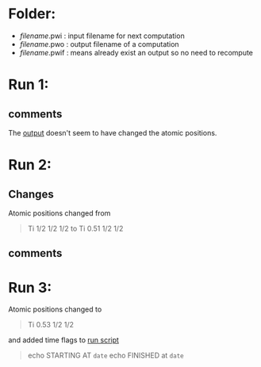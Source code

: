 # Folder:

* _filename_.pwi  : input filename for next computation
* _filename_.pwo  : output filename of a computation
* _filename_.pwif : means already exist an output so no need to recompute

# Run 1:

## comments

The [output][1] doesn't seem to have changed the atomic positions.

[1]: src/run1_BT_relax_PBE.pwo

# Run 2:

## Changes

Atomic positions changed from
> Ti 1/2  1/2  1/2
to 
> Ti 0.51  1/2  1/2

## comments

# Run 3:

Atomic positions changed to
> Ti 0.53  1/2  1/2

and added time flags to [run script][2]
>echo STARTING AT `date`
>echo FINISHED at `date`

[2]: run_pw.sh